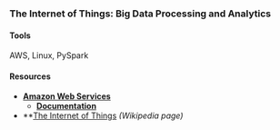 ### The Internet of Things: Big Data Processing and Analytics

#### Tools

AWS, Linux, PySpark

#### Resources

- **<a href="https://aws.amazon.com/">Amazon Web Services</a>**
    - **<a href="https://aws.amazon.com/documentation/">Documentation</a>**
- **<a href="https://en.wikipedia.org/wiki/Internet_of_things">The Internet of Things</a> _(Wikipedia page)_





